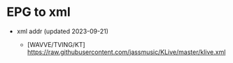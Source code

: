 # EPG to xml

* xml addr (updated 2023-09-21)

  - [WAVVE/TVING/KT]
    https://raw.githubusercontent.com/jassmusic/KLive/master/klive.xml

